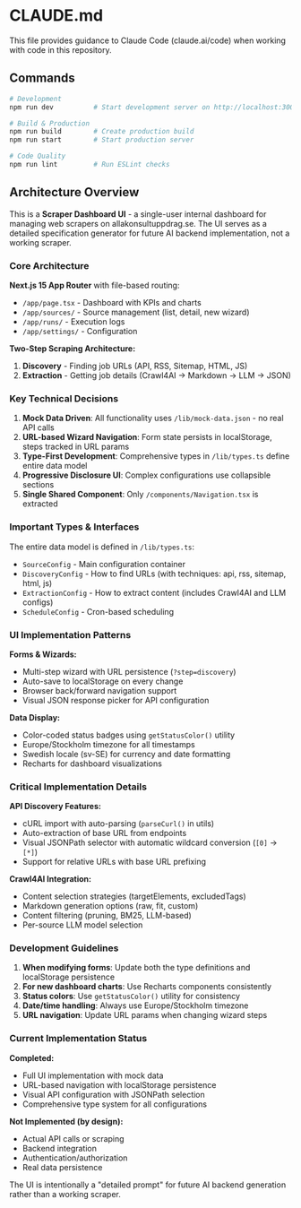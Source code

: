 # CLAUDE.md

This file provides guidance to Claude Code (claude.ai/code) when working with code in this repository.

## Commands

```bash
# Development
npm run dev          # Start development server on http://localhost:3000

# Build & Production
npm run build        # Create production build
npm run start        # Start production server

# Code Quality
npm run lint         # Run ESLint checks
```

## Architecture Overview

This is a **Scraper Dashboard UI** - a single-user internal dashboard for managing web scrapers on allakonsultuppdrag.se. The UI serves as a detailed specification generator for future AI backend implementation, not a working scraper.

### Core Architecture

**Next.js 15 App Router** with file-based routing:
- `/app/page.tsx` - Dashboard with KPIs and charts
- `/app/sources/` - Source management (list, detail, new wizard)
- `/app/runs/` - Execution logs
- `/app/settings/` - Configuration

**Two-Step Scraping Architecture:**
1. **Discovery** - Finding job URLs (API, RSS, Sitemap, HTML, JS)
2. **Extraction** - Getting job details (Crawl4AI → Markdown → LLM → JSON)

### Key Technical Decisions

1. **Mock Data Driven**: All functionality uses `/lib/mock-data.json` - no real API calls
2. **URL-based Wizard Navigation**: Form state persists in localStorage, steps tracked in URL params
3. **Type-First Development**: Comprehensive types in `/lib/types.ts` define entire data model
4. **Progressive Disclosure UI**: Complex configurations use collapsible sections
5. **Single Shared Component**: Only `/components/Navigation.tsx` is extracted

### Important Types & Interfaces

The entire data model is defined in `/lib/types.ts`:
- `SourceConfig` - Main configuration container
- `DiscoveryConfig` - How to find URLs (with techniques: api, rss, sitemap, html, js)
- `ExtractionConfig` - How to extract content (includes Crawl4AI and LLM configs)
- `ScheduleConfig` - Cron-based scheduling

### UI Implementation Patterns

**Forms & Wizards:**
- Multi-step wizard with URL persistence (`?step=discovery`)
- Auto-save to localStorage on every change
- Browser back/forward navigation support
- Visual JSON response picker for API configuration

**Data Display:**
- Color-coded status badges using `getStatusColor()` utility
- Europe/Stockholm timezone for all timestamps
- Swedish locale (sv-SE) for currency and date formatting
- Recharts for dashboard visualizations

### Critical Implementation Details

**API Discovery Features:**
- cURL import with auto-parsing (`parseCurl()` in utils)
- Auto-extraction of base URL from endpoints
- Visual JSONPath selector with automatic wildcard conversion (`[0]` → `[*]`)
- Support for relative URLs with base URL prefixing

**Crawl4AI Integration:**
- Content selection strategies (targetElements, excludedTags)
- Markdown generation options (raw, fit, custom)
- Content filtering (pruning, BM25, LLM-based)
- Per-source LLM model selection

### Development Guidelines

1. **When modifying forms**: Update both the type definitions and localStorage persistence
2. **For new dashboard charts**: Use Recharts components consistently
3. **Status colors**: Use `getStatusColor()` utility for consistency
4. **Date/time handling**: Always use Europe/Stockholm timezone
5. **URL navigation**: Update URL params when changing wizard steps

### Current Implementation Status

**Completed:**
- Full UI implementation with mock data
- URL-based navigation with localStorage persistence
- Visual API configuration with JSONPath selection
- Comprehensive type system for all configurations

**Not Implemented (by design):**
- Actual API calls or scraping
- Backend integration
- Authentication/authorization
- Real data persistence

The UI is intentionally a "detailed prompt" for future AI backend generation rather than a working scraper.
